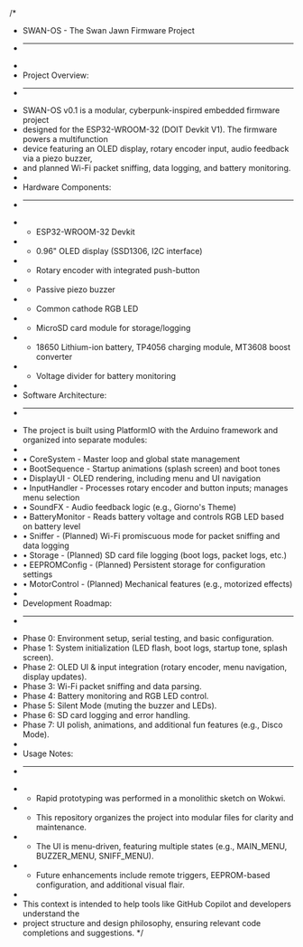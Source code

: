 /*
 * SWAN-OS - The Swan Jawn Firmware Project
 * --------------------------------------------------
 *
 * Project Overview:
 * -----------------
 * SWAN-OS v0.1 is a modular, cyberpunk-inspired embedded firmware project
 * designed for the ESP32-WROOM-32 (DOIT Devkit V1). The firmware powers a multifunction
 * device featuring an OLED display, rotary encoder input, audio feedback via a piezo buzzer,
 * and planned Wi-Fi packet sniffing, data logging, and battery monitoring.
 *
 * Hardware Components:
 * ----------------------
 * - ESP32-WROOM-32 Devkit
 * - 0.96" OLED display (SSD1306, I2C interface)
 * - Rotary encoder with integrated push-button
 * - Passive piezo buzzer
 * - Common cathode RGB LED
 * - MicroSD card module for storage/logging
 * - 18650 Lithium-ion battery, TP4056 charging module, MT3608 boost converter
 * - Voltage divider for battery monitoring
 *
 * Software Architecture:
 * -----------------------
 * The project is built using PlatformIO with the Arduino framework and organized into separate modules:
 *
 *   • CoreSystem       - Master loop and global state management
 *   • BootSequence     - Startup animations (splash screen) and boot tones
 *   • DisplayUI        - OLED rendering, including menu and UI navigation
 *   • InputHandler     - Processes rotary encoder and button inputs; manages menu selection
 *   • SoundFX          - Audio feedback logic (e.g., Giorno's Theme)
 *   • BatteryMonitor   - Reads battery voltage and controls RGB LED based on battery level
 *   • Sniffer          - (Planned) Wi-Fi promiscuous mode for packet sniffing and data logging
 *   • Storage          - (Planned) SD card file logging (boot logs, packet logs, etc.)
 *   • EEPROMConfig     - (Planned) Persistent storage for configuration settings
 *   • MotorControl     - (Planned) Mechanical features (e.g., motorized effects)
 *
 * Development Roadmap:
 * ----------------------
 * Phase 0: Environment setup, serial testing, and basic configuration.
 * Phase 1: System initialization (LED flash, boot logs, startup tone, splash screen).
 * Phase 2: OLED UI & input integration (rotary encoder, menu navigation, display updates).
 * Phase 3: Wi-Fi packet sniffing and data parsing.
 * Phase 4: Battery monitoring and RGB LED control.
 * Phase 5: Silent Mode (muting the buzzer and LEDs).
 * Phase 6: SD card logging and error handling.
 * Phase 7: UI polish, animations, and additional fun features (e.g., Disco Mode).
 *
 * Usage Notes:
 * -------------
 * - Rapid prototyping was performed in a monolithic sketch on Wokwi.
 * - This repository organizes the project into modular files for clarity and maintenance.
 * - The UI is menu-driven, featuring multiple states (e.g., MAIN_MENU, BUZZER_MENU, SNIFF_MENU).
 * - Future enhancements include remote triggers, EEPROM-based configuration, and additional visual flair.
 *
 * This context is intended to help tools like GitHub Copilot and developers understand the
 * project structure and design philosophy, ensuring relevant code completions and suggestions.
 */

